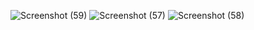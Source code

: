 ![Screenshot (59)](https://github.com/user-attachments/assets/6cd0e52a-a845-413c-92c6-64b2fc502ee1)
![Screenshot (57)](https://github.com/user-attachments/assets/b62ed826-842e-4b77-9bc8-7c54c8cc2208)
![Screenshot (58)](https://github.com/user-attachments/assets/97822651-7f49-4a0f-bcbc-bfb9022b10a1)
